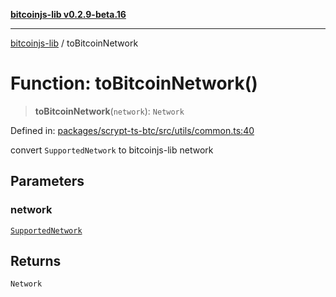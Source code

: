 [**bitcoinjs-lib v0.2.9-beta.16**](../README.md)

***

[bitcoinjs-lib](../README.md) / toBitcoinNetwork

# Function: toBitcoinNetwork()

> **toBitcoinNetwork**(`network`): `Network`

Defined in: [packages/scrypt-ts-btc/src/utils/common.ts:40](https://github.com/sCrypt-Inc/scrypt-btc-mono/blob/7d2760b2d3565565fcb011792878d3764e0701be/packages/scrypt-ts-btc/src/utils/common.ts#L40)

convert `SupportedNetwork` to bitcoinjs-lib network

## Parameters

### network

[`SupportedNetwork`](../type-aliases/SupportedNetwork.md)

## Returns

`Network`
